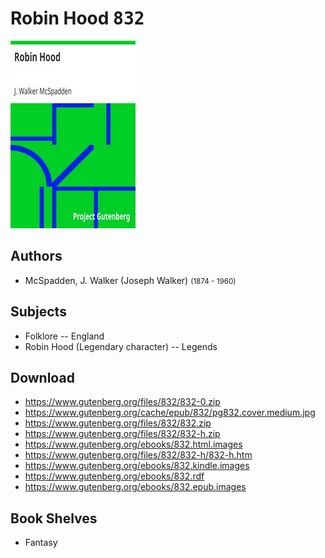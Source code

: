# Robin Hood <kbd>832</kbd>

![](./cover.medium.jpg "")

## Authors


 - McSpadden, J. Walker (Joseph Walker) <small>(1874 - 1960)</small>

## Subjects


 - Folklore -- England
 - Robin Hood (Legendary character) -- Legends

## Download


 - https://www.gutenberg.org/files/832/832-0.zip
 - https://www.gutenberg.org/cache/epub/832/pg832.cover.medium.jpg
 - https://www.gutenberg.org/files/832/832.zip
 - https://www.gutenberg.org/files/832/832-h.zip
 - https://www.gutenberg.org/ebooks/832.html.images
 - https://www.gutenberg.org/files/832/832-h/832-h.htm
 - https://www.gutenberg.org/ebooks/832.kindle.images
 - https://www.gutenberg.org/ebooks/832.rdf
 - https://www.gutenberg.org/ebooks/832.epub.images

## Book Shelves


 - Fantasy
